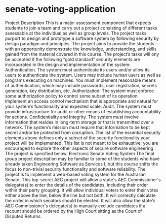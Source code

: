 # senate-voting-application
Project Description This is a major assessment component that expects students to join a team and carry out a project consisting of different tasks assessable at the individual as well as group levels. The project tasks purport to design and prototype a software system by following security by design paradigm and principles. The project aims to provide the students with an opportunity demonstrate the knowledge, understanding, and skills gained from the material covered in this course. The project’s tasks will ony be accepted if the following “gold standard” security elements are incorporated in the design and implementation of the system: Authentication. The system must authenticate its users and/or allow its users to authenticate the system. Users may include human users as well as programs executing on machines. You must implement reasonable means of authentication, which may include passwords, user registration, secrets generation, key distribution, etc. Authorization. The system must enforce some authorization policy to control some subset of its operation. Implement an access control mechanism that is appropriate and natural for your system’s functionality and expected scale. Audit. The system must provide infrastructure for audit or other means of establishing accountability for actions. Confidentiality and Integrity. The system must involve information that resides in long-term storage or that is transmitted over a network. The system’s mission must require that information to be kept secret and/or be protected from corruption. The list of the essential security elements above defines only a subset of the security functionality your project will be implemented. This list is not meant to be exhaustive; you are encouraged to explore the other aspects of secure software engineering. The project is specified below. Electronic Senate Voting System The final group project description may be familiar to some of the students who have already taken Engineering Software as Services I, but this course shifts the focus to non-trivial security functionality and software reliability. The project is to implement a web-based voting system for the Australian Senate. This top-secret AEC project will allow a state's AEC Commissioner's delegate(s) to enter the details of the candidates, including their order within their party grouping. It will allow individual voters to enter their votes either above the line, below the line but not both. It will correctly calculate the order in which senators should be elected. It will also allow the state's AEC Commissioner's delegate(s) to manually exclude candidates if a recount should be ordered by the High Court sitting as the Court of Disputed Returns.
